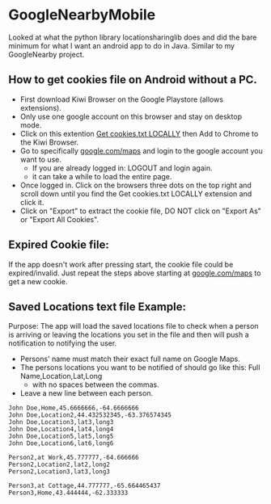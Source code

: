 # GoogleNearbyMobile
Looked at what the python library locationsharinglib does and did the bare minimum for what I want an android app to do in Java. Similar to my GoogleNearby project.

## How to get cookies file on Android without a PC.
* First download Kiwi Browser on the Google Playstore (allows extensions).
* Only use one google account on this browser and stay on desktop mode.
* Click on this extention <a href="https://chromewebstore.google.com/detail/get-cookiestxt-locally/cclelndahbckbenkjhflpdbgdldlbecc" target="_blank">Get cookies.txt LOCALLY</a> then Add to Chrome to the Kiwi Browser.
* Go to specifically <a href="https://google.com/maps" target="_blank">google.com/maps</a> and login to the google account you want to use.
    * If you are already logged in: LOGOUT and login again.
    * it can take a while to load the entire page.
* Once logged in. Click on the browsers three dots on the top right and scroll down until you find the Get cookies.txt LOCALLY extension and click it.
* Click on "Export" to extract the cookie file, DO NOT click on "Export As" or "Export All Cookies".

## Expired Cookie file:
If the app doesn't work after pressing start, the cookie file could be expired/invalid. Just repeat the steps above starting at <a href="https://google.com/maps" target="_blank">google.com/maps</a> to get a new cookie.

## Saved Locations text file Example:
Purpose: The app will load the saved locations file to check when a person is arriving or leaving the locations you set in the file and then will push a notification to notifying the user.
* Persons' name must match their exact full name on Google Maps.
* The persons locations you want to be notified of should go like this: Full Name,Location,Lat,Long
    * with no spaces between the commas.
* Leave a new line between each person.
```
John Doe,Home,45.6666666,-64.6666666
John Doe,Location2,44.432532345,-63.376574345
John Doe,Location3,lat3,long3
John Doe,Location4,lat4,long4
John Doe,Location5,lat5,long5
John Doe,Location6,lat6,long6

Person2,at Work,45.777777,-64.666666
Person2,Location2,lat2,long2
Person2,Location3,lat3,long3

Person3,at Cottage,44.777777,-65.664465437
Person3,Home,43.444444,-62.333333
```
